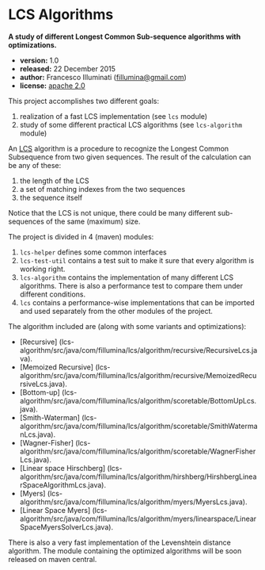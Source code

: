 LCS Algorithms
==============

__A study of different Longest Common Sub-sequence algorithms with
optimizations.__

- __version:__ 1.0
- __released:__ 22 December 2015
- __author:__ Francesco Illuminati (fillumina@gmail.com)
- __license:__ [apache 2.0](http://www.apache.org/licenses/LICENSE-2.0)


This project accomplishes two different goals:

1. realization of a fast LCS implementation (see `lcs` module)
2. study of some different practical LCS algorithms (see `lcs-algorithm` module)

An [LCS](https://en.wikipedia.org/wiki/Longest_common_subsequence_problem)
algorithm is a procedure to recognize the Longest Common Subsequence from
two given sequences. The result of the calculation can be any of these:

1. the length of the LCS
2. a set of matching indexes from the two sequences
3. the sequence itself

Notice that the LCS is not unique, there could be many different sub-sequences
of the same (maximum) size.

The project is divided in 4 (maven) modules:

1. `lcs-helper` defines some common interfaces
2. `lcs-test-util` contains a test suit to make it sure that every
algorithm is working right.
3. `lcs-algorithm` contains the implementation of many different
LCS algorithms. There is also a performance test to compare them
under different conditions.
4. `lcs` contains a performance-wise implementations that can be imported
and used separately from the other modules of the project.

The algorithm included are (along with some variants and optimizations):

* [Recursive]
(lcs-algorithm/src/java/com/fillumina/lcs/algorithm/recursive/RecursiveLcs.java).
* [Memoized Recursive]
(lcs-algorithm/src/java/com/fillumina/lcs/algorithm/recursive/MemoizedRecursiveLcs.java).
* [Bottom-up]
(lcs-algorithm/src/java/com/fillumina/lcs/algorithm/scoretable/BottomUpLcs.java).
* [Smith-Waterman]
(lcs-algorithm/src/java/com/fillumina/lcs/algorithm/scoretable/SmithWatermanLcs.java).
* [Wagner-Fisher]
(lcs-algorithm/src/java/com/fillumina/lcs/algorithm/scoretable/WagnerFisherLcs.java).
* [Linear space Hirschberg]
(lcs-algorithm/src/java/com/fillumina/lcs/algorithm/hirshberg/HirshbergLinearSpaceAlgorithmLcs.java).
* [Myers]
(lcs-algorithm/src/java/com/fillumina/lcs/algorithm/myers/MyersLcs.java).
* [Linear Space Myers]
(lcs-algorithm/src/java/com/fillumina/lcs/algorithm/myers/linearspace/LinearSpaceMyersSolverLcs.java).

There is also a very fast implementation of the Levenshtein distance algorithm.
The module containing the optimized algorithms will be soon released on
maven central.
